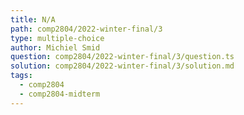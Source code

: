 ```yaml
---
title: N/A
path: comp2804/2022-winter-final/3
type: multiple-choice
author: Michiel Smid
question: comp2804/2022-winter-final/3/question.ts
solution: comp2804/2022-winter-final/3/solution.md
tags:
  - comp2804
  - comp2804-midterm
---
```

